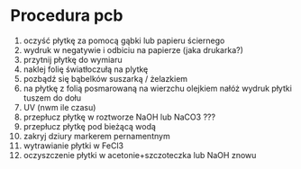 # Procedura pcb
1. oczyść płytkę za pomocą gąbki lub papieru ściernego
2. wydruk w negatywie i odbiciu na papierze (jaka drukarka?)
3. przytnij płytkę do wymiaru
4. naklej folię światłoczułą na plytkę
5. pozbądź się bąbelków suszarką / żelazkiem
6. na płytkę z folią posmarowaną na wierzchu olejkiem nałóż wydruk płytki tuszem do dołu
7. UV (nwm ile czasu)
8. przepłucz płytkę w roztworze NaOH lub NaCO3 ???
9. przepłucz płytkę pod bieżącą wodą
10. zakryj dziury markerem pernamentnym
11. wytrawianie płytki w FeCl3
12. oczyszczenie płytki w acetonie+szczoteczka lub NaOH znowu
